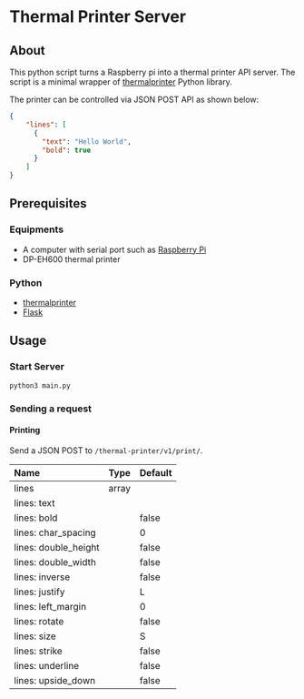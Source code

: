 # Thermal Printer Server

## About

This python script turns a Raspberry pi into a thermal printer API server.
The script is a minimal wrapper of [thermalprinter](https://github.com/BoboTiG/thermalprinter) Python library.

The printer can be controlled via JSON POST API as shown below:

```JSON
{
    "lines": [
      {
        "text": "Hello World",
        "bold": true
      }
    ]
}
```

## Prerequisites 

### Equipments
- A computer with serial port such as [Raspberry Pi](https://www.raspberrypi.org)
- DP-EH600 thermal printer

### Python
- [thermalprinter](https://github.com/BoboTiG/thermalprinter)
- [Flask](http://flask.palletsprojects.com/en/1.1.x/)

## Usage

### Start Server
```
python3 main.py
```

### Sending a request

#### Printing

Send a JSON POST to `/thermal-printer/v1/print/`.

|Name|Type|Default|
|:---|:---|:------|
|lines|array||
|lines: text|||
|lines: bold||false|
|lines: char_spacing||0|
|lines: double_height||false|
|lines: double_width||false|
|lines: inverse||false|
|lines: justify||L|
|lines: left_margin||0|
|lines: rotate||false|
|lines: size||S|
|lines: strike||false|
|lines: underline||false|
|lines: upside_down||false|

